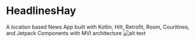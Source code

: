 # HeadlinesHay
A location based News App built with Kotlin, Hilt, Retrofit, Room, Couritines, and Jetpack Components with MVI architecture
![alt text](https://github.com/Kurtz0420/HeadlinesHay/imgs/1e.jpg)
